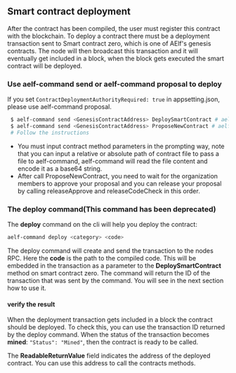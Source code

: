 ## Smart contract deployment

After the contract has been compiled, the user must register this contract with the blockchain. To deploy a contract there must be a deployment transaction sent to Smart contract zero, which is one of AElf's genesis contracts. The node will then broadcast this transaction and it will eventually get included in a block, when the block gets executed the smart contract will be deployed.

### Use aelf-command send or aelf-command proposal to deploy

If you set `ContractDeploymentAuthorityRequired: true` in appsetting.json, please use aelf-command proposal.

```bash
 $ aelf-command send <GenesisContractAddress> DeploySmartContract # aelf-command send
 $ aelf-command send <GenesisContractAddress> ProposeNewContract # aelf-command proposal
 # Follow the instructions
```

- You must input contract method parameters in the prompting way, note that you can input a relative or absolute path of contract file to pass a file to aelf-command, aelf-command will read the file content and encode it as a base64 string.
- After call ProposeNewContract, you need to wait for the organization members to approve your proposal and you can release your proposal by calling releaseApprove and releaseCodeCheck in this order.

### The deploy command(This command has been deprecated)

The **deploy** command on the cli will help you deploy the contract:

```bash 
aelf-command deploy <category> <code>
```

The deploy command will create and send the transaction to the nodes RPC. Here the **code** is the path to the compiled code. This will be embedded in the transaction as a parameter to the **DeploySmartContract** method on smart contract zero. The command will return the ID of the transaction that was sent by the command. You will see in the next section how to use it.

#### verify the result

When the deployment transaction gets included in a block the contract should be deployed. To check this, you can use the transaction ID returned by the deploy command. When the status of the transaction becomes **mined**: ```"Status": "Mined"```, then the contract is ready to be called. 

The **ReadableReturnValue** field indicates the address of the deployed contract. You can use this address to call the contracts methods.
